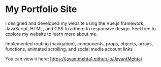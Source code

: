 # My Portfolio Site

I designed and developed my website using the Vue.js framework, JavaScript, HTML, and CSS to adhere to responsive design. Feel free to explore my website to learn more about me.

Implemented routing (navigation), components, props, objects, arrays, functions, animated scrolling, and social media account links

You can view it here: https://jayantmehta1.github.io/JayantMehta/

